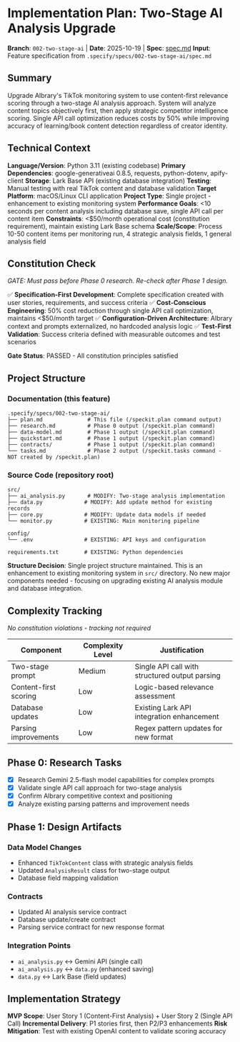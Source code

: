 # Implementation Plan: Two-Stage AI Analysis Upgrade

**Branch**: `002-two-stage-ai` | **Date**: 2025-10-19 | **Spec**: [spec.md](spec.md)
**Input**: Feature specification from `.specify/specs/002-two-stage-ai/spec.md`

## Summary

Upgrade AIbrary's TikTok monitoring system to use content-first relevance scoring through a two-stage AI analysis approach. System will analyze content topics objectively first, then apply strategic competitor intelligence scoring. Single API call optimization reduces costs by 50% while improving accuracy of learning/book content detection regardless of creator identity.

## Technical Context

**Language/Version**: Python 3.11 (existing codebase)
**Primary Dependencies**: google-generativeai 0.8.5, requests, python-dotenv, apify-client
**Storage**: Lark Base API (existing database integration)
**Testing**: Manual testing with real TikTok content and database validation
**Target Platform**: macOS/Linux CLI application
**Project Type**: Single project - enhancement to existing monitoring system
**Performance Goals**: <10 seconds per content analysis including database save, single API call per content item
**Constraints**: <$50/month operational cost (constitution requirement), maintain existing Lark Base schema
**Scale/Scope**: Process 10-50 content items per monitoring run, 4 strategic analysis fields, 1 general analysis field

## Constitution Check

*GATE: Must pass before Phase 0 research. Re-check after Phase 1 design.*

✅ **Specification-First Development**: Complete specification created with user stories, requirements, and success criteria
✅ **Cost-Conscious Engineering**: 50% cost reduction through single API call optimization, maintains <$50/month target
✅ **Configuration-Driven Architecture**: AIbrary context and prompts externalized, no hardcoded analysis logic
✅ **Test-First Validation**: Success criteria defined with measurable outcomes and test scenarios

**Gate Status**: PASSED - All constitution principles satisfied

## Project Structure

### Documentation (this feature)

```
.specify/specs/002-two-stage-ai/
├── plan.md              # This file (/speckit.plan command output)
├── research.md          # Phase 0 output (/speckit.plan command)
├── data-model.md        # Phase 1 output (/speckit.plan command)
├── quickstart.md        # Phase 1 output (/speckit.plan command)
├── contracts/           # Phase 1 output (/speckit.plan command)
└── tasks.md             # Phase 2 output (/speckit.tasks command - NOT created by /speckit.plan)
```

### Source Code (repository root)

```
src/
├── ai_analysis.py       # MODIFY: Two-stage analysis implementation
├── data.py             # MODIFY: Add update method for existing records
├── core.py             # MODIFY: Update data models if needed
└── monitor.py          # EXISTING: Main monitoring pipeline

config/
└── .env                # EXISTING: API keys and configuration

requirements.txt        # EXISTING: Python dependencies
```

**Structure Decision**: Single project structure maintained. This is an enhancement to existing monitoring system in `src/` directory. No new major components needed - focusing on upgrading existing AI analysis module and database integration.

## Complexity Tracking

*No constitution violations - tracking not required*

| Component | Complexity Level | Justification |
|-----------|-----------------|---------------|
| Two-stage prompt | Medium | Single API call with structured output parsing |
| Content-first scoring | Low | Logic-based relevance assessment |
| Database updates | Low | Existing Lark API integration enhancement |
| Parsing improvements | Low | Regex pattern updates for new format |

## Phase 0: Research Tasks

- [x] Research Gemini 2.5-flash model capabilities for complex prompts
- [x] Validate single API call approach for two-stage analysis
- [x] Confirm AIbrary competitive context and positioning
- [x] Analyze existing parsing patterns and improvement needs

## Phase 1: Design Artifacts

### Data Model Changes
- Enhanced `TikTokContent` class with strategic analysis fields
- Updated `AnalysisResult` class for two-stage output
- Database field mapping validation

### Contracts
- Updated AI analysis service contract
- Database update/create contract
- Parsing service contract for new response format

### Integration Points
- `ai_analysis.py` ↔ Gemini API (single call)
- `ai_analysis.py` ↔ `data.py` (enhanced saving)
- `data.py` ↔ Lark Base (field updates)

## Implementation Strategy

**MVP Scope**: User Story 1 (Content-First Analysis) + User Story 2 (Single API Call)
**Incremental Delivery**: P1 stories first, then P2/P3 enhancements
**Risk Mitigation**: Test with existing OpenAI content to validate scoring accuracy